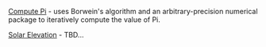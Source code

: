 [Compute Pi](https://markhartel.github.io/projects/compute-pi) - uses Borwein's algorithm and an arbitrary-precision numerical package to iteratively compute the value of Pi.

[Solar Elevation](https://markhartel.github.io/projects/solar-elevation) - TBD...
